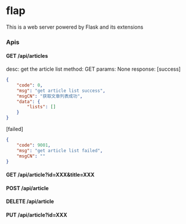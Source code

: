# flap
This is a web server powered by Flask and its extensions

### Apis

#### GET /api/articles
desc: get the article list
method: GET
params: None
response:
[success]
```json
{
    "code": 0,
    "msg": "get article list success",
    "msgCN": "获取文章列表成功",
    "data": {
        "lists": []
    }
}
```
[failed]
```json
{
    "code": 9001,
    "msg": "get article list failed",
    "msgCN": ""
}
```

#### GET /api/article?id=XXX&title=XXX

#### POST /api/article

#### DELETE /api/article

#### PUT /api/article?id=XXX